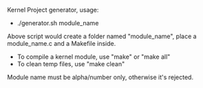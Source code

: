 Kernel Project generator, usage:

- ./generator.sh module_name

Above script would create a folder named "module_name", place a module_name.c and a Makefile inside.

- To compile a kernel module, use "make" or "make all"
- To clean temp files, use "make clean"

Module name must be alpha/number only, otherwise it's rejected.

